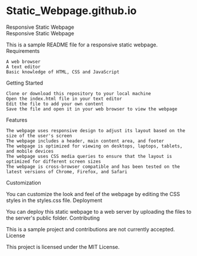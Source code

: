 # Static_Webpage.github.io
Responsive Static Webpage  
Responsive Static Webpage

This is a sample README file for a responsive static webpage.
Requirements

    A web browser
    A text editor
    Basic knowledge of HTML, CSS and JavaScript

Getting Started

    Clone or download this repository to your local machine
    Open the index.html file in your text editor
    Edit the file to add your own content
    Save the file and open it in your web browser to view the webpage

Features

    The webpage uses responsive design to adjust its layout based on the size of the user's screen
    The webpage includes a header, main content area, and footer
    The webpage is optimized for viewing on desktops, laptops, tablets, and mobile devices
    The webpage uses CSS media queries to ensure that the layout is optimized for different screen sizes
    The webpage is cross-browser compatible and has been tested on the latest versions of Chrome, Firefox, and Safari

Customization

You can customize the look and feel of the webpage by editing the CSS styles in the styles.css file.
Deployment

You can deploy this static webpage to a web server by uploading the files to the server's public folder.
Contributing

This is a sample project and contributions are not currently accepted.
License

This project is licensed under the MIT License.
